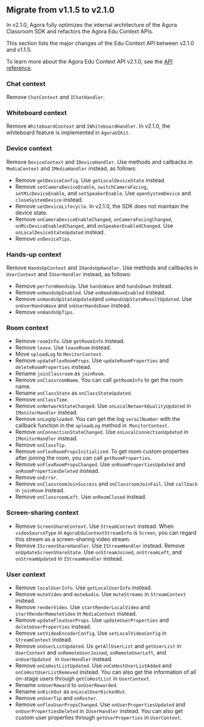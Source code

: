 
## Migrate from v1.1.5 to v2.1.0

In v2.1.0, Agora fully optimizes the internal architecture of the Agora Classroom SDK and refactors the Agora Edu Context APIs.

This section lists the major changes of the Edu Context API between v2.1.0 and v1.1.5.

<div class="alert info">To learn more about the Agora Edu Context API v2.1.0, see the <a href="/en/agora-class/API%20Reference/edu_context_kotlin/v2.1.0/API/edu_context_api_overview.html" target="_blank">API reference</a>.</div>

### Chat context

Remove `ChatContext` and `IChatHandler`.

### Whiteboard context

Remove `WhiteboardContext` and `IWhiteboardHandler`. In v2.1.0, the whiteboard feature is implemented in `AgoraUIKit`.

### Device context

Remove `DeviceContext` and `IDeviceHandler`. Use methods and callbacks in `MediaContext` and `IMediaHandler` instead, as follows:

- Remove `getDeviceConfig`. Use `getLocalDeviceState` instead.
- Remove `setCameraDeviceEnable`, `switchCameraFacing`, `setMicDeviceEnable`, and `setSpeakerEnable`. Use `openSystemDevice` and `closeSystemDevice` instead.
- Remove `setDeviceLifecycle`. In v2.1.0, the SDK does not maintain the device state.
- Remove `onCameraDeviceEnableChanged`, `onCameraFacingChanged`, `onMicDeviceEnabledChanged`, and `onSpeakerEnabledChanged`. Use `onLocalDeviceStateUpdated` instead.
- Remove `onDeviceTips`.

### Hands-up context

Remove `HandsUpContext` and `IHandsUpHandler`. Use methods and callbacks in `UserContext` and `IUserHandler` instead, as follows:

- Remove `performHandsUp`. Use `handsWave` and `handsDown` instead.
- Remove `onHandsUpEnabled`. Use `onHandsWaveEnabled` instead.
- Remove `onHandsUpStateUpdated`and `onHandsUpStateResultUpdated`. Use `onUserHandsWave` and `onUserHandsDown` instead.
- Remove `onHandsUpTips`.

### Room context

- Remove `roomInfo`. Use `getRoomInfo` instead.
- Remove `leave`. Use `leaveRoom` instead.
- Move `uploadLog` to `MonitorContext`.
- Remove `updateFlexRoomProps`. Use `updateRoomProperties` and `deleteRoomProperties` instead.
- Rename `joinClassroom` as `joinRoom`.
- Remove `onClassroomName`. You can call `getRoomInfo` to get the room name.
- Rename `onClassState` as `onClassStateUpdated`.
- Remove `onClassTime`.
- Remove `onNetworkStateChanged`. Use `onLocalNetworkQualityUpdated` in `IMonitorHandler` instead.
- Remove `onLogUploaded`. You can get the log `serailNumber` with the callback function in the `uploadLog` method in` MonitorContext`.
- Remove `onConnectionStateChanged`. Use `onLocalConnectionUpdated` in `IMonitorHandler` instead.
- Remove `onClassTip`.
- Remove `onFlexRoomPropsInitialized`. To get room custom properties after joining the room, you can call `getRoomProperties`.
- Remove `onFlexRoomPropsChanged`. Use `onRoomPropertiesUpdated` and `onRoomPropertiesDeleted` instead.
- Remove `onError`.
- Remove `onClassroomJoinSuccess` and `onClassroomJoinFail`. Use `callback` in `joinRoom` instead.
- Remove `onClassroomLeft`. Use `onRoomClosed` instead.

### Screen-sharing context

- Remove `ScreenShareContext`. Use `StreamContext` instead. When `videoSourceType` in `AgoraEduContextStreamInfo` is `Screen`, you can regard this stream as a screen-sharing video stream.
- Remove `IScreenShareHandler`. Use `IStreamHandler` instead. Remove `onUpdateScreenShareState`. Use `onStreamJoined`, `onStreamLeft`, and `onStreamUpdated` in `IStreamHandler` instead.

### User context

- Remove `localUserInfo`. Use `getLocalUserInfo` instead.
- Remove `muteVideo` and `muteAudio`. Use `muteStreams` in `StreamContext` instead.
- Remove `renderVideo`. Use `startRenderLocalVideo` and `startRenderRemoteVideo` in `MediaContext` instead.
- Remove `updateFlexUserProps`. Use `updateUserProperties` and `deleteUserProperties` instead.
- Remove `setVideoEncoderConfig`.  Use `setLocalVideoConfig` in `StreamContext` instead.
- Remove `onUserListUpdated`. Us `getAllUserList` and `getUserList` in `UserContext` and `onRemoteUserJoined`, `onRemoteUserLeft`, and `onUserUpdated ` in `UserHandler` instead.
- Remove `onCoHostListUpdated`. Use `onCoHostUserListAdded` and `onCoHostUserListRemoved` instead. You can also get the information of all on-stage users through `getCoHostList` in `UserContext`.
- Rename `onUserReward` to `onUserRewarded`.
- Rename `onKickOut` as `onLocalUserKickedOut`.
- Remove `onUserTip` and `onRoster`.
- Remove `onFlexUserPropsChanged`. Use `onUserPropertiesUpdated` and `onUserPropertiesDeleted` in `IUserHandler` instead. You can also get custom user properties through `getUserProperties` in `UserContext`.